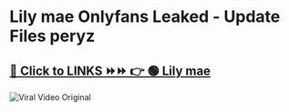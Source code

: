 
 # Lily mae Onlyfans Leaked - Update Files peryz

## <h2><a href="https://clipsfans.com/Lily_mae&ref=git">🔗 Click to LINKS ⏩⏩ 👉 🟢 Lily mae </a></h2>

<a href="https://clipsfans.com/Lily_mae&ref=git" rel="nofollow" data-target="animated-image.originalLink"><img src="https://i.ibb.co.com/xMMVF88/686577567.gif" alt="Viral Video Original" style="max-width: 100%; display: inline-block;" data-target="animated-image.originalImage"></a>

